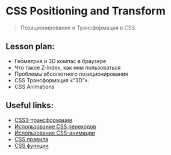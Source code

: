 ﻿# CSS Positioning and Transform
> Позиционирование и Трансформация в CSS

## Lesson plan:
+ Геометрия и 3D компас в браузере
+ Что такое Z-index, как ним пользоваться
+ Проблемы абсолютного позиционирования
+ CSS Трансформация «”3D”».
+ CSS Animations


## Useful links:
+ [CSS3-трансформации](https://html5book.ru/css3-transform/)
+ [Использование CSS переходов](https://developer.mozilla.org/ru/docs/Web/CSS/CSS_Transitions/Using_CSS_transitions)
+ [Использование CSS-анимации](https://developer.mozilla.org/ru/docs/Web/CSS/CSS_Animations/Using_CSS_animations)
+ [CSS правила](https://basicweb.ru/css/css_rules.php)
+ [CSS функции](https://basicweb.ru/css/css_functions.php)

